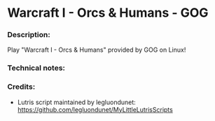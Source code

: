 # Warcraft I - Orcs & Humans - GOG
### Description:
Play "Warcraft I - Orcs & Humans" provided by GOG on Linux!
### Technical notes:
### Credits:
- Lutris script maintained by legluondunet: https://github.com/legluondunet/MyLittleLutrisScripts
